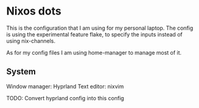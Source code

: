 # Nixos dots
This is the configuration that I am using for my personal laptop.
The config is using the experimental feature flake, to specify the inputs instead of using nix-channels.

As for my config files I am using home-manager to manage most of it.

## System
Window manager: Hyprland
Text editor: nixvim

TODO:
Convert hyprland config into this config
